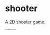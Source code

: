 # shooter
A 2D shooter game.

[<img src="https://static.itch.io/images/badge-color.svg" alt="Available on itch.io" style="zoom: 25%;" />]((https://zzy2357.itch.io/shooter))

